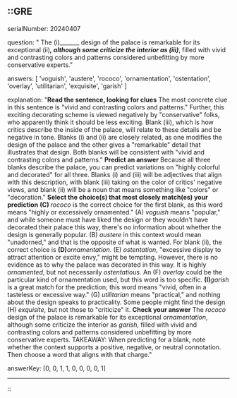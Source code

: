 ::GRE
---

serialNumber: 20240407

question: " The (i)_______ design of the palace is remarkable for its exceptional (ii)_______, although some criticize the interior as (iii)_______, filled with vivid and contrasting colors and patterns considered unbefitting by more conservative experts."

answers: [
  'voguish',
  'austere',
  'rococo',
  'ornamentation',
  'ostentation',
  'overlay',
  'utilitarian',
  'exquisite',
  'garish'
]

explanation: "<strong>Read the sentence, looking for clues</strong> The most concrete clue in this sentence is \"vivid and contrasting colors and patterns.\" Further, this exciting decorating scheme is viewed negatively by \"conservative\" folks, who apparently think it should be less exciting. Blank (iii), which is how critics describe the inside of the palace, will relate to these details and be negative in tone. Blanks (i) and (ii) are closely related, as one modifies the design of the palace and the other gives a \"remarkable\" detail that illustrates that design. Both blanks will be consistent with \"vivid and contrasting colors and patterns.\" <strong>Predict an answer</strong> Because all three blanks describe the palace, you can predict variations on \"highly colorful and decorated\" for all three. Blanks (i) and (iii) will be adjectives that align with this description, with blank (iii) taking on the color of critics' negative views, and blank (ii) will be a noun that means something like \"colors\" or \"decoration.\" <strong>Select the choice(s) that most closely match(es) your prediction</strong> <strong>(C) </strong><i>rococo</i> is the correct choice for the first blank, as this word means \"highly or excessively ornamented.\" (A) <i>voguish</i> means \"popular,\" and while someone must have liked the design or they wouldn't have decorated their palace this way, there's no information about whether the design is generally popular. (B) <i>austere</i> in this context would mean \"unadorned,\" and that is the opposite of what is wanted. For blank (ii), the correct choice is <strong>(D)</strong><i>ornamentation</i>. (E) <i>ostentation</i>, \"excessive display to attract attention or excite envy,\" might be tempting. However, there is no evidence as to why the palace was decorated in this way. It is highly <i>ornamented</i>, but not necessarily <i>ostentatious</i>. An (F) <i>overlay</i> could be the particular kind of ornamentation used, but this word is too specific. <strong>(I)</strong><i>garish</i> is a great match for the prediction; this word means \"vivid, often in a tasteless or excessive way.\" (G) <i>utilitarian</i> means \"practical,\" and nothing about the design speaks to practicality. Some people might find the design (H) <i>exquisite</i>, but not those to \"criticize\" it. <strong>Check your answer</strong> The <i>rococo</i> design of the palace is remarkable for its exceptional <i>ornamentation</i>, although some criticize the interior as <i>garish</i>, filled with vivid and contrasting colors and patterns considered unbefitting by more conservative experts. TAKEAWAY: When predicting for a blank, note whether the context supports a positive, negative, or neutral connotation. Then choose a word that aligns with that charge."

answerKey: [0, 0, 1, 1, 0, 0, 0, 0, 1]

---
::